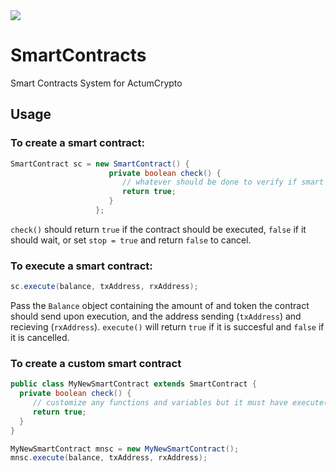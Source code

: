 <img src="https://actumcrypto.org/svg/logo.svg">

# SmartContracts
Smart Contracts System for ActumCrypto

## Usage
### To create a smart contract:
```java
SmartContract sc = new SmartContract() {
                      private boolean check() {
                         // whatever should be done to verify if smart contract should be executed
                         return true;
                      }
                   };
```
`check()` should return `true` if the contract should be executed, `false` if it should wait, or set `stop = true` and return `false` to cancel.

### To execute a smart contract:
```java
sc.execute(balance, txAddress, rxAddress);
```
Pass the `Balance` object containing the amount of and token the contract should send upon execution, and the address sending (`txAddress`) and recieving (`rxAddress`). `execute()` will return `true` if it is succesful and `false` if it is cancelled.

### To create a custom smart contract
```java
public class MyNewSmartContract extends SmartContract {
  private boolean check() {
     // customize any functions and variables but it must have execute() and run()
     return true;
  }
}

MyNewSmartContract mnsc = new MyNewSmartContract();
mnsc.execute(balance, txAddress, rxAddress);
```
